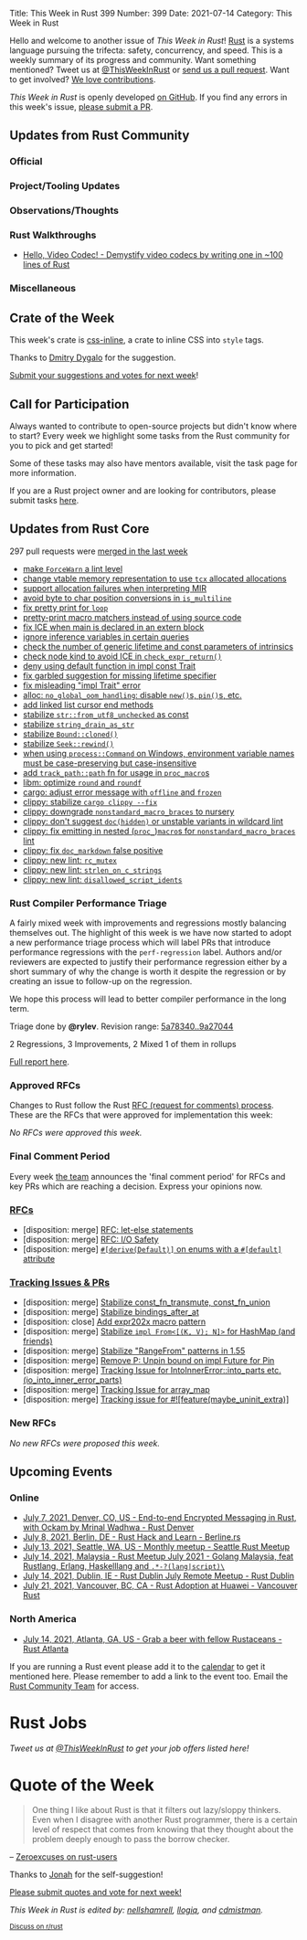 Title: This Week in Rust 399
Number: 399
Date: 2021-07-14
Category: This Week in Rust

Hello and welcome to another issue of *This Week in Rust*!
[Rust](http://rust-lang.org) is a systems language pursuing the trifecta: safety, concurrency, and speed.
This is a weekly summary of its progress and community.
Want something mentioned? Tweet us at [@ThisWeekInRust](https://twitter.com/ThisWeekInRust) or [send us a pull request](https://github.com/rust-lang/this-week-in-rust).
Want to get involved? [We love contributions](https://github.com/rust-lang/rust/blob/master/CONTRIBUTING.md).

*This Week in Rust* is openly developed [on GitHub](https://github.com/rust-lang/this-week-in-rust).
If you find any errors in this week's issue, [please submit a PR](https://github.com/rust-lang/this-week-in-rust/pulls).

## Updates from Rust Community

### Official

### Project/Tooling Updates

### Observations/Thoughts

### Rust Walkthroughs

* [Hello, Video Codec! - Demystify video codecs by writing one in ~100 lines of Rust](https://medium.com/tempus-ex/hello-video-codec-9937f64835bd)

### Miscellaneous

## Crate of the Week

This week's crate is [css-inline](https://github.com/Stranger6667/css-inline), a crate to inline CSS into `style` tags.

Thanks to [Dmitry Dygalo](https://users.rust-lang.org/t/crate-of-the-week/2704/931) for the suggestion.

[Submit your suggestions and votes for next week][submit_crate]!

[submit_crate]: https://users.rust-lang.org/t/crate-of-the-week/2704

## Call for Participation

Always wanted to contribute to open-source projects but didn't know where to start?
Every week we highlight some tasks from the Rust community for you to pick and get started!

Some of these tasks may also have mentors available, visit the task page for more information.

If you are a Rust project owner and are looking for contributors, please submit tasks [here][guidelines].

[guidelines]: https://users.rust-lang.org/t/twir-call-for-participation/4821

## Updates from Rust Core

297 pull requests were [merged in the last week][merged]

[merged]: https://github.com/search?q=is%3Apr+org%3Arust-lang+is%3Amerged+merged%3A2021-06-28..2021-07-05

* [make `ForceWarn` a lint level](https://github.com/rust-lang/rust/pull/86009)
* [change vtable memory representation to use `tcx` allocated allocations](https://github.com/rust-lang/rust/pull/86475)
* [support allocation failures when interpreting MIR](https://github.com/rust-lang/rust/pull/86255)
* [avoid byte to char position conversions in `is_multiline`](https://github.com/rust-lang/rust/pull/86778)
* [fix pretty print for `loop`](https://github.com/rust-lang/rust/pull/86358)
* [pretty-print macro matchers instead of using source code](https://github.com/rust-lang/rust/pull/86282)
* [fix ICE when main is declared in an extern block](https://github.com/rust-lang/rust/pull/86190)
* [ignore inference variables in certain queries](https://github.com/rust-lang/rust/pull/86866)
* [check the number of generic lifetime and const parameters of intrinsics](https://github.com/rust-lang/rust/pull/86148)
* [check node kind to avoid ICE in `check_expr_return()`](https://github.com/rust-lang/rust/pull/86728)
* [deny using default function in impl const Trait](https://github.com/rust-lang/rust/pull/86571)
* [fix garbled suggestion for missing lifetime specifier](https://github.com/rust-lang/rust/pull/86678)
* [fix misleading "impl Trait" error](https://github.com/rust-lang/rust/pull/86666)
* [alloc: `no_global_oom_handling`: disable `new()`s, `pin()`s, etc.](https://github.com/rust-lang/rust/pull/86810)
* [add linked list cursor end methods](https://github.com/rust-lang/rust/pull/86714)
* [stabilize `str::from_utf8_unchecked` as const](https://github.com/rust-lang/rust/pull/86213)
* [stabilize `string_drain_as_str`](https://github.com/rust-lang/rust/pull/86858)
* [stabilize `Bound::cloned()`](https://github.com/rust-lang/rust/pull/86797)
* [stabilize `Seek::rewind()`](https://github.com/rust-lang/rust/pull/86794)
* [when using `process::Command` on Windows, environment variable names must be case-preserving but case-insensitive](https://github.com/rust-lang/rust/pull/85270)
* [add `track_path::path` fn for usage in `proc_macro`s](https://github.com/rust-lang/rust/pull/84029)
* [libm: optimize `round` and `roundf`](https://github.com/rust-lang/libm/pull/253)
* [cargo: adjust error message with `offline` and `frozen`](https://github.com/rust-lang/cargo/pull/9644)
* [clippy: stabilize `cargo clippy --fix`](https://github.com/rust-lang/rust-clippy/pull/7405)
* [clippy: downgrade `nonstandard_macro_braces` to nursery](https://github.com/rust-lang/rust-clippy/pull/7424)
* [clippy: don't suggest `doc(hidden)` or unstable variants in wildcard lint](https://github.com/rust-lang/rust-clippy/pull/7407)
* [clippy: fix emitting in nested (`proc_`)`macro`s for `nonstandard_macro_braces` lint](https://github.com/rust-lang/rust-clippy/pull/7431)
* [clippy: fix `doc_markdown` false positive](https://github.com/rust-lang/rust-clippy/pull/7426)
* [clippy: new lint: `rc_mutex`](https://github.com/rust-lang/rust-clippy/pull/7316)
* [clippy: new lint: `strlen_on_c_strings`](https://github.com/rust-lang/rust-clippy/pull/7243)
* [clippy: new lint: `disallowed_script_idents`](https://github.com/rust-lang/rust-clippy/pull/7400)

### Rust Compiler Performance Triage

A fairly mixed week with improvements and regressions mostly balancing themselves out. The highlight of this week is we have now started to adopt a new performance triage process which will label PRs that introduce performance regressions with the `perf-regression` label. Authors and/or reviewers are expected to justify their performance regression either by a short summary of why the change is worth it despite the regression or by creating an issue to follow-up on the regression.

We hope this process will lead to better compiler performance in the long term.

Triage done by **@rylev**.
Revision range: [5a78340..9a27044](https://perf.rust-lang.org/?start=5a7834050f3a0ebcd117b4ddf0bc1e8459594309&end=9a27044f42ace9eb652781b53f598e25d4e7e918&absolute=false&stat=instructions%3Au)

2 Regressions, 3 Improvements, 2 Mixed
1 of them in rollups

[Full report here](https://github.com/rust-lang/rustc-perf/blob/master/triage/2021-07-06.md).

### Approved RFCs

Changes to Rust follow the Rust [RFC (request for comments) process](https://github.com/rust-lang/rfcs#rust-rfcs). These
are the RFCs that were approved for implementation this week:

*No RFCs were approved this week.*

### Final Comment Period

Every week [the team](https://www.rust-lang.org/team.html) announces the
'final comment period' for RFCs and key PRs which are reaching a
decision. Express your opinions now.

### [RFCs](https://github.com/rust-lang/rfcs/labels/final-comment-period)

* [disposition: merge] [RFC: let-else statements](https://github.com/rust-lang/rfcs/pull/3137)
* [disposition: merge] [RFC: I/O Safety](https://github.com/rust-lang/rfcs/pull/3128)
* [disposition: merge] [`#[derive(Default)]` on enums with a `#[default]` attribute](https://github.com/rust-lang/rfcs/pull/3107)

### [Tracking Issues & PRs](https://github.com/rust-lang/rust/labels/final-comment-period)

* [disposition: merge] [Stabilize const_fn_transmute, const_fn_union](https://github.com/rust-lang/rust/pull/85769)
* [disposition: merge] [Stabilize bindings_after_at](https://github.com/rust-lang/rust/pull/85305)
* [disposition: close] [Add expr202x macro pattern](https://github.com/rust-lang/rust/pull/84364)
* [disposition: merge] [Stabilize `impl From<[(K, V); N]>` for HashMap (and friends)](https://github.com/rust-lang/rust/pull/84111)
* [disposition: merge] [Stabilize "RangeFrom" patterns in 1.55](https://github.com/rust-lang/rust/pull/83918)
* [disposition: merge] [Remove P: Unpin bound on impl Future for Pin](https://github.com/rust-lang/rust/pull/81363)
* [disposition: merge] [Tracking Issue for IntoInnerError::into_parts etc. (io_into_inner_error_parts)](https://github.com/rust-lang/rust/issues/79704)
* [disposition: merge] [Tracking Issue for array_map](https://github.com/rust-lang/rust/issues/75243)
* [disposition: merge] [Tracking issue for #![feature(maybe_uninit_extra)] ](https://github.com/rust-lang/rust/issues/63567)

### New RFCs

*No new RFCs were proposed this week.*

## Upcoming Events

### Online

* [July 7, 2021, Denver, CO, US - End-to-end Encrypted Messaging in Rust, with Ockam by Mrinal Wadhwa - Rust Denver](https://www.meetup.com/Rust-Boulder-Denver/events/277633525/)
* [July 8, 2021, Berlin, DE - Rust Hack and Learn - Berline.rs](https://berline.rs/)
* [July 13, 2021, Seattle, WA, US - Monthly meetup - Seattle Rust Meetup](https://www.meetup.com/Seattle-Rust-Meetup/events/gskksrycckbrb/)
* [July 14, 2021, Malaysia - Rust Meetup July 2021 - Golang Malaysia, feat Rustlang, Erlang, Haskelllang and `.*-?(lang|script)\`](https://docs.google.com/forms/d/e/1FAIpQLSdoVbexvU3TZox1D9yLKPUggeTuih7TEDR6eaFQGTEgJtXZ5g/viewform)
* [July 14, 2021, Dublin, IE - Rust Dublin July Remote Meetup - Rust Dublin](https://www.meetup.com/Rust-Dublin/events/278698763/)
* [July 21, 2021, Vancouver, BC, CA - Rust Adoption at Huawei - Vancouver Rust](https://www.meetup.com/Vancouver-Rust/events/zkqvjsycckbcc/)

### North America

* [July 14, 2021, Atlanta, GA, US - Grab a beer with fellow Rustaceans - Rust Atlanta](https://www.meetup.com/Rust-ATL/events/qxqdgrycckbsb/)

If you are running a Rust event please add it to the [calendar] to get
it mentioned here. Please remember to add a link to the event too.
Email the [Rust Community Team][community] for access.

[calendar]: https://www.google.com/calendar/embed?src=apd9vmbc22egenmtu5l6c5jbfc%40group.calendar.google.com
[community]: mailto:community-team@rust-lang.org

# Rust Jobs

*Tweet us at [@ThisWeekInRust](https://twitter.com/ThisWeekInRust) to get your job offers listed here!*

# Quote of the Week

> One thing I like about Rust is that it filters out lazy/sloppy thinkers. Even when I disagree with another Rust programmer, there is a certain level of respect that comes from knowing that they thought about the problem deeply enough to pass the borrow checker.

– [Zeroexcuses on rust-users](https://users.rust-lang.org/t/what-is-you-elevator-pitch-for-rust/61713/7?u=llogiq)

Thanks to [Jonah](https://users.rust-lang.org/t/twir-quote-of-the-week/328/1070) for the self-suggestion!

[Please submit quotes and vote for next week!](https://users.rust-lang.org/t/twir-quote-of-the-week/328)

*This Week in Rust is edited by: [nellshamrell](https://github.com/nellshamrell), [llogiq](https://github.com/llogiq), and [cdmistman](https://github.com/cdmistman).*

<small>[Discuss on r/rust](https://www.reddit.com/r/rust/comments/k5nsab/this_week_in_rust_367/)</small>
